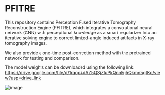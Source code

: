 # PFITRE

This repository contains Perception Fused Iterative Tomography Reconstruction Engine (PFITRE), which integrates a convolutional neural network (CNN) with perceptional knowledge as a smart regularizer into an iterative solving engine to correct limited-angle induced artifacts in X-ray tomography images. 

We also provide a one-time post-correction method with the pretrained network for testing and comparison.

The model weights can be downloaded using the following link:
https://drive.google.com/file/d/1rqop4dAZ5QSjZluPkQnnMj5Qkmn5gtKo/view?usp=drive_link

![image](https://github.com/user-attachments/assets/c79f6bc1-97b4-4d0e-a25b-1504fd1dea57)

